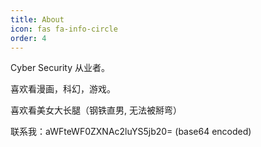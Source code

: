 ```yaml
---
title: About
icon: fas fa-info-circle
order: 4
---
```


Cyber Security 从业者。

喜欢看漫画，科幻，游戏。

喜欢看美女大长腿（钢铁直男, 无法被掰弯）

联系我：aWFteWF0ZXNAc2luYS5jb20= (base64 encoded)


